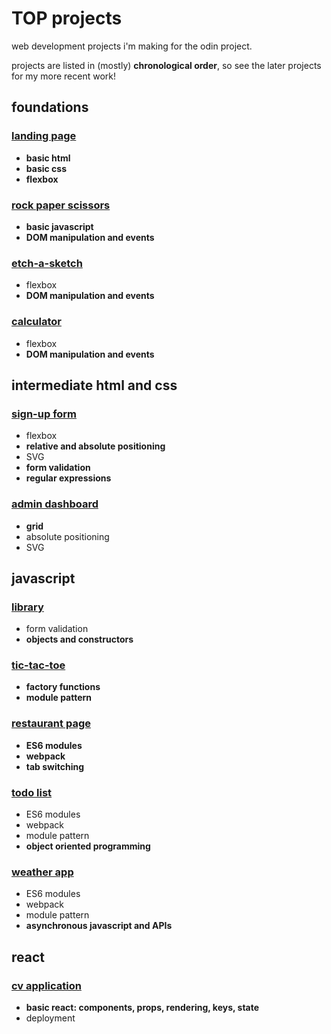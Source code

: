 # TOP projects

web development projects i'm making for the odin project.

projects are listed in (mostly) **chronological order**, so see the later projects for my more recent work!

## foundations

### [landing page](https://naomitzhao.github.io/top-projects/landing-page/)
- **basic html**
- **basic css**
- **flexbox**

### [rock paper scissors](https://naomitzhao.github.io/top-projects/rock-paper-scissors/)
- **basic javascript**
- **DOM manipulation and events**

### [etch-a-sketch](https://naomitzhao.github.io/top-projects/etch-a-sketch/)
- flexbox
- **DOM manipulation and events**

### [calculator](https://naomitzhao.github.io/top-projects/calculator/)
- flexbox
- **DOM manipulation and events**

## intermediate html and css

### [sign-up form](https://naomitzhao.github.io/top-projects/sign-up-form/)
- flexbox
- **relative and absolute positioning**
- SVG
- **form validation**
- **regular expressions**

### [admin dashboard](https://naomitzhao.github.io/top-projects/admin-dashboard/)
- **grid**
- absolute positioning
- SVG

## javascript

### [library](https://naomitzhao.github.io/top-projects/library/)
- form validation
- **objects and constructors**

### [tic-tac-toe](https://naomitzhao.github.io/top-projects/tic-tac-toe/)
- **factory functions**
- **module pattern**

### [restaurant page](https://naomitzhao.github.io/top-projects/restaurant-page/dist)
- **ES6 modules**
- **webpack**
- **tab switching**

### [todo list](https://naomitzhao.github.io/top-projects/todo-list/dist)
- ES6 modules
- webpack
- module pattern
- **object oriented programming**

### [weather app](https://naomitzhao.github.io/top-projects/weather-app/dist)
- ES6 modules
- webpack
- module pattern
- **asynchronous javascript and APIs**

## react

### [cv application](https://naomitzhao-cv-application.netlify.app/)
- **basic react: components, props, rendering, keys, state**
- deployment
